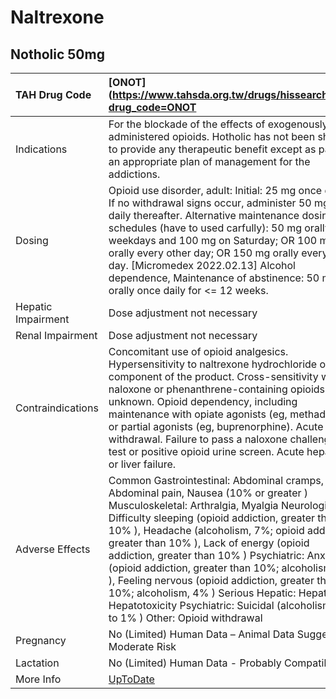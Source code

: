 # Naltrexone

## Notholic 50mg

| TAH Drug Code      | [ONOT](https://www.tahsda.org.tw/drugs/hissearch.php?drug_code=ONOT                                                                                                                                                                                                                                                                                                                                                                                                                                                                                                                      |
|:-------------------|:-----------------------------------------------------------------------------------------------------------------------------------------------------------------------------------------------------------------------------------------------------------------------------------------------------------------------------------------------------------------------------------------------------------------------------------------------------------------------------------------------------------------------------------------------------------------------------------------|
| Indications        | For the blockade of the effects of exogenously administered opioids. Hotholic has not been shown to provide any therapeutic benefit except as part of an appropriate plan of management for the addictions.                                                                                                                                                                                                                                                                                                                                                                              |
| Dosing             | Opioid use disorder, adult: Initial: 25 mg once daily. If no withdrawal signs occur, administer 50 mg once daily thereafter. Alternative maintenance dosing schedules (have to used carfully): 50 mg orally on weekdays and 100 mg on Saturday; OR 100 mg orally every other day; OR 150 mg orally every third day. [Micromedex 2022.02.13] Alcohol dependence, Maintenance of abstinence: 50 mg orally once daily for <= 12 weeks.                                                                                                                                                      |
| Hepatic Impairment | Dose adjustment not necessary                                                                                                                                                                                                                                                                                                                                                                                                                                                                                                                                                            |
| Renal Impairment   | Dose adjustment not necessary                                                                                                                                                                                                                                                                                                                                                                                                                                                                                                                                                            |
| Contraindications  | Concomitant use of opioid analgesics. Hypersensitivity to naltrexone hydrochloride or any component of the product. Cross-sensitivity with naloxone or phenanthrene-containing opioids is unknown. Opioid dependency, including maintenance with opiate agonists (eg, methadone) or partial agonists (eg, buprenorphine). Acute opioid withdrawal. Failure to pass a naloxone challenge test or positive opioid urine screen. Acute hepatitis or liver failure.                                                                                                                          |
| Adverse Effects    | Common Gastrointestinal: Abdominal cramps, Abdominal pain, Nausea (10% or greater ) Musculoskeletal: Arthralgia, Myalgia Neurologic: Difficulty sleeping (opioid addiction, greater than 10% ), Headache (alcoholism, 7%; opioid addiction, greater than 10% ), Lack of energy (opioid addiction, greater than 10% ) Psychiatric: Anxiety (opioid addiction, greater than 10%; alcoholism, 2% ), Feeling nervous (opioid addiction, greater than 10%; alcoholism, 4% ) Serious Hepatic: Hepatitis, Hepatotoxicity Psychiatric: Suicidal (alcoholism, up to 1% ) Other: Opioid withdrawal |
| Pregnancy          | No (Limited) Human Data – Animal Data Suggest Moderate Risk                                                                                                                                                                                                                                                                                                                                                                                                                                                                                                                              |
| Lactation          | No (Limited) Human Data - Probably Compatible                                                                                                                                                                                                                                                                                                                                                                                                                                                                                                                                            |
| More Info          | [UpToDate](https://www.uptodate.com/contents/naltrexone-drug-information)                                                                                                                                                                                                                                                                                                                                                                                                                                                                                                                |

